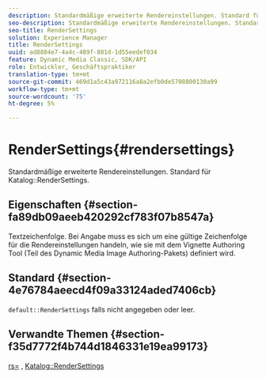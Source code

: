 ```yaml
---
description: Standardmäßige erweiterte Rendereinstellungen. Standard für Katalog-RenderSettings.
seo-description: Standardmäßige erweiterte Rendereinstellungen. Standard für Katalog-RenderSettings.
seo-title: RenderSettings
solution: Experience Manager
title: RenderSettings
uuid: ad8884e7-4a4c-489f-881d-1d55eedef034
feature: Dynamic Media Classic, SDK/API
role: Entwickler, Geschäftspraktiker
translation-type: tm+mt
source-git-commit: 469d1a5c43a972116a8a2efb0de5708800130a99
workflow-type: tm+mt
source-wordcount: '75'
ht-degree: 5%

---
```



# RenderSettings{#rendersettings}

Standardmäßige erweiterte Rendereinstellungen. Standard für Katalog::RenderSettings.

## Eigenschaften {#section-fa89db09aeeb420292cf783f07b8547a}

Textzeichenfolge. Bei Angabe muss es sich um eine gültige Zeichenfolge für die Rendereinstellungen handeln, wie sie mit dem Vignette Authoring Tool (Teil des Dynamic Media Image Authoring-Pakets) definiert wird.

## Standard {#section-4e76784aeecd4f09a33124aded7406cb}

`default::RenderSettings` falls nicht angegeben oder leer.

## Verwandte Themen {#section-f35d7772f4b744d1846331e19ea99173}

[rs=](../../../../../ir-api/http-protocol/image-rendering-api-ref/c-ir-http-protocol-ref/c-ir-http-protocol-command-reference/r-ir-rs.md#reference-d20cefaaa6cd4f449d1591c87959b4cf) ,  [Katalog::RenderSettings](../../../../../ir-api/material-cat/image-rendering-api-ref/c-ir-material-catalog/c-ir-attributes-reference/r-ir-rendersettings.md#reference-f3ae5e18095d40b2a8edef957dd82fbd)
